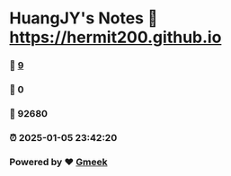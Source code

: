 # HuangJY's Notes :link: https://hermit200.github.io 
### :page_facing_up: [9](https://hermit200.github.io/tag.html) 
### :speech_balloon: 0 
### :hibiscus: 92680 
### :alarm_clock: 2025-01-05 23:42:20 
### Powered by :heart: [Gmeek](https://github.com/Meekdai/Gmeek)
